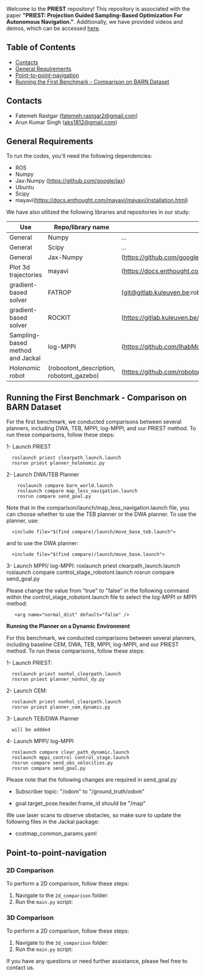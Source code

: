 Welcome to the **PRIEST** repository! This repository is associated with the paper **"PRIEST: Projection Guided Sampling-Based Optimization For Autonomous Navigation."**. Additionally, we have provided videos and demos, which can be accessed [here](https://sites.google.com/view/priest-optimization). 

## Table of Contents
- [Contacts](#Contacts)
- [General Requirements](#General-Requirements)
- [Point-to-point-navigation](#Point-to-point-navigation)
- [Running the First Benchmark - Comparison on BARN Dataset](#Running-the-First-Benchmark-Comparison-on-BARN-Dataset)


## Contacts
- Fatemeh Rastgar (fatemeh.rastgar2@gmail.com)
- Arun Kumar Singh (aks1812@gmail.com)

## General Requirements



To run the codes, you'll need the following dependencies:
- ROS
- Numpy
- Jax-Numpy (https://github.com/google/jax)
- Ubuntu
- Scipy
- mayavi(https://docs.enthought.com/mayavi/mayavi/installation.html)

We have also utilized the following libraries and repositories in our study:

| Use| Repo/library name | Links |
| --- | --- |---|
| General | Numpy |...|
| General | Scipy |...|
| General | Jax-Numpy|(https://github.com/google/jax)|
|Plot 3d trajectories|mayavi|(https://docs.enthought.com/mayavi/mayavi/installation.html)|
|gradient-based solver | FATROP |(git@gitlab.kuleuven.be:robotgenskill/fatrop/fatrop.git)| 
|gradient-based solver |ROCKIT |(https://gitlab.kuleuven.be/meco-software/rockit)|
|Sampling-based method and Jackal| log-MPPI |(https://github.com/IhabMohamed/log-MPPI_ros)|
|Holonomic robot |(robootont_description, robotont_gazebo)| (https://github.com/robotont)|


## Running the First Benchmark - Comparison on BARN Dataset

For the first benchmark, we conducted comparisons between several planners, including DWA, TEB, MPPI, log-MPPI, and our PRIEST method.
To run these comparisons, follow these steps:

1- Launch PRIEST

      roslaunch priest clearpath_launch.launch
      rosrun priest planner_holonomic.py

2- Launch DWA/TEB Planner
  
        roslaunch compare barn_world.launch
        roslaunch compare map_less_navigation.launch
        rosrun compare send_goal.py

Note that in the comparison/launch/map_less_navigation.launch file, you can choose whether to use the TEB planner or the DWA planner. To use the planner, use:

      <include file="$(find compare)/launch/move_base_teb.launch">
      
and to use the DWA planner:

      <include file="$(find compare)/launch/move_base.launch">
      
3- Launch MPPI/ log-MPPI:
      roslaunch priest clearpath_launch.launch
      roslaunch compare control_stage_robotont.launch
      rosrun compare send_goal.py

Please change the value from "true" to "false" in the following command within the control_stage_robotont.launch file to select the log-MPPI or MPPI method: 

       <arg name="normal_dist" default="false" />

**Running the Planner on a Dynamic Environment**

For this benchmark, we conducted comparisons between several planners, including baseline CEM, DWA, TEB, MPPI, log-MPPI, and our PRIEST method.
To run these comparisons, follow these steps:

1- Launch PRIEST:

      roslaunch priest nonhol_clearpath.launch
      rosrun priest planner_nonhol_dy.py

2- Launch CEM:

      roslaunch priest nonhol_clearpath.launch
      rosrun priest planner_cem_dynamic.py

3- Launch TEB/DWA Planner

      will be addded

4- Launch MPPI/ log-MPPI

      roslaunch compare clear_path_dynamic.launch 
      roslaunch mppi_control control_stage.launch
      rosrun compare send_obs_velocities.py
      rosrun compare send_goal.py

Please note that the following changes are required in send_goal.py 

- Subscriber topic: "/odom" to "/ground_truth/odom"
  
- goal.target_pose.header.frame_id should be "/map"



 We use laser scans to observe obstacles, so make sure to update the following files in the Jackal package:

- costmap_common_params.yaml

## Point-to-point-navigation
### 2D Comparison
To perform a 2D comparison, follow these steps:

1. Navigate to the `2d_comparison` folder:
2. Run the `main.py` script:

### 3D Comparison
To perform a 2D comparison, follow these steps:

1. Navigate to the `3d_comparison` folder:
2. Run the `main.py` script:

  
If you have any questions or need further assistance, please feel free to contact us.
      
      

